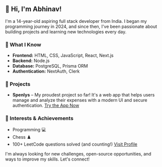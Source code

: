 ## 👋 Hi, I'm Abhinav!

I'm a 14-year-old aspiring full stack developer from India. I began my programming journey in 2024, and since then, I've been passionate about building projects and learning new technologies every day.

### 🚀 What I Know

- **Frontend:** HTML, CSS, JavaScript, React, Next.js
- **Backend:** Node.js
- **Database:** PostgreSQL, Prisma ORM
- **Authentication:** NextAuth, Clerk

### 🌟 Projects

- **Spenlys** – My proudest project so far! It's a web app that helps users manage and analyze their expenses with a modern UI and secure authentication.
[Try the App Now](https://spenlys.com)

### 🧠 Interests & Achievements

- Programming 💻
- Chess ♟️
- 100+ LeetCode questions solved (and counting!) [Visit Profile](https://leetcode.com/u/Abhinav_Jangid/)

I'm always looking for new challenges, open-source opportunities, and ways to improve my skills. Let's connect!
<!---
Its-Abhinav-Jangid/Its-Abhinav-Jangid is a ✨ special ✨ repository because its `README.md` (this file) appears on your GitHub profile.
You can click the Preview link to take a look at your changes.
--->
